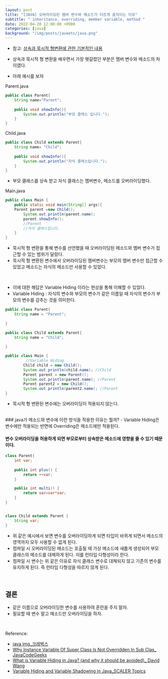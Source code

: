 ```yaml
---
layout: post
title: "[JAVA] 오버라이딩된 멤버 변수와 메소드가 다르게 움직이는 이유"
subtitle: " inheritance, overriding, member variable, method "
date: 2022-04-20 12:00:00 +0900
categories: [java]
background: "/img/posts/javaetc/java.png"
---
```


- 참고: [상속과 묵시적 형변환에 관한 기본적인 내용](https://iheese.github.io/java/2022/04/13/upcasting/)

- 상속과 묵시적 형 변환을 배우면서 가장 헷갈렸던 부분은 멤버 변수와 메소드의 차이였다.
- 아래 예시를 보자

Parent.java

```java
public class Parent{
	String name="Parent";
    
    public void showInfo(){
    	System.out.println("부모 클래스 입니다.");
    }
}
```

Child.java

```java
public class Child extends Parent{
    String name= "Child";
    
    public void showInfo(){
    	System.out.println("자식 클래스입니다.");
    }
}

```

- 부모 클래스를 상속 받고 자식 클래스는 멤버변수, 메소드를 오버라이딩했다.

Main.java

```java
public class Main {
	public static void main(String[] args){
	Parent parent =new Child();
		System.out.println(parent.name);
		parent.showInfo();
		//Parent
		//자식 클래스입니다.
	}
}

```

- 묵시적 형 변환을 통해 변수를 선언했을 때 오버라이딩된 메소드와 멤버 변수가 접근할 수 있는 범위가 달랐다. 
- 묵시적 형 변환된 변수에서 오버라이딩된 멤버변수는 부모의 멤버 변수만 접근할 수 있었고 메소드는 자식의 메소드만 사용할 수 있었다.

<br>

- 이에 대한 해답은 Variable Hiding 이라는 현상을 통해 이해할 수 있었다.
- Variable Hiding : 자식의 변수와 부모의 변수가 같은 이름일 때 자식의 변수가 부모의 변수를 감추는 것을 의미한다.

```java
public class Parent{
	String name = "Parent";
    
}

public class Child extends Parent{
    String name = "Child";
   
}

public class Main {
		 //Variable Hiding
		Child child = new Child();
		System.out.println(child.name); //Child 
		Parent parent = new Parent();
		System.out.println(parent.name); //Parent
		Parent parent2 = new Child();
		System.out.println(parent2.name); //Parent
}
```

- 묵시적 형 변환된 변수에는 오버라이딩이 적용되지 않는다. 

<br>
### java가 메소드와 변수에 이런 방식을 적용한 이유는 뭘까?
- Variable Hiding은 변수에만 적용되는 반면에 Overriding은 메소드에만 적용된다.  

####  변수 오버라이딩을 허용하게 되면 부모로부터 상속받은 메소드에 영향을 줄 수 있기 때문이다.

```java
class Parent{
	int var;
	
	public int plus() {
		return ++var;
    }

	public int multi() {
        return var=var*var;
    }
} 


class Child extends Parent {
	String var;
}

```

- 위 같은 예시에서 보면 변수를 오버라이딩하게 되면 타입이 바뀌게 되면서 메소드의 영역까지 모두 사용할 수 없게 된다. 
- 컴파일 시 오버라이딩된 메소드는 호출될 때 가상 메소드에 새롭게 생성되어 부모 클래스의 메소드를 대체하게 된다. 이를 런타임 다형성이라 한다. 
- 컴파일 시 변수는 위 같은 이유로 자식 클래스 변수로 대체되지 않고 기존의 변수를 유지하게 된다. 즉 런타임 다형성을 따르지 않게 된다.

<br>

## 결론

- 같은 이름으로 오버라이딩한 변수를 사용하여 혼란을 주지 말자.
- 필요할 때 변수 말고 메소드만 오버라이딩을 하자.

<br>

Reference:
- [java img_크레벅스](https://www.crebugs.com/product/view.php?idx=7382&code=1412)  
- [Why Instance Variable Of Super Class Is Not Overridden In Sub Clas_ JavaCodeGeeks](https://www.javacodegeeks.com/2018/11/instance-variable-class-overridden-class.html)
- [What is Variable Hiding in Java? (and why it should be avoided)_ David Wang](https://medium.com/@davidwang19426/what-is-variable-hiding-in-java-and-why-it-should-be-avoided-56f07cded6ca)
- [Variable Hiding and Variable Shadowing in Java_SCALER Topics](https://www.scaler.com/topics/java/variable-hiding-and-variable-shadowing-in-java/)